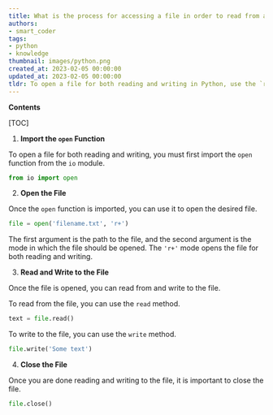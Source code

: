 ```yaml
---
title: What is the process for accessing a file in order to read from and write to it?
authors:
- smart_coder
tags:
- python
- knowledge
thumbnail: images/python.png
created_at: 2023-02-05 00:00:00
updated_at: 2023-02-05 00:00:00
tldr: To open a file for both reading and writing in Python, use the `r+` mode when opening the file.
---
```


**Contents**

[TOC]

1. **Import the `open` Function**

To open a file for both reading and writing, you must first import the `open` function from the `io` module.

```python
from io import open
```

2. **Open the File**

Once the `open` function is imported, you can use it to open the desired file.

```python
file = open('filename.txt', 'r+')
```

The first argument is the path to the file, and the second argument is the mode in which the file should be opened. The `'r+'` mode opens the file for both reading and writing.

3. **Read and Write to the File**

Once the file is opened, you can read from and write to the file.

To read from the file, you can use the `read` method.

```python
text = file.read()
```

To write to the file, you can use the `write` method.

```python
file.write('Some text')
```

4. **Close the File**

Once you are done reading and writing to the file, it is important to close the file.

```python
file.close()
```
